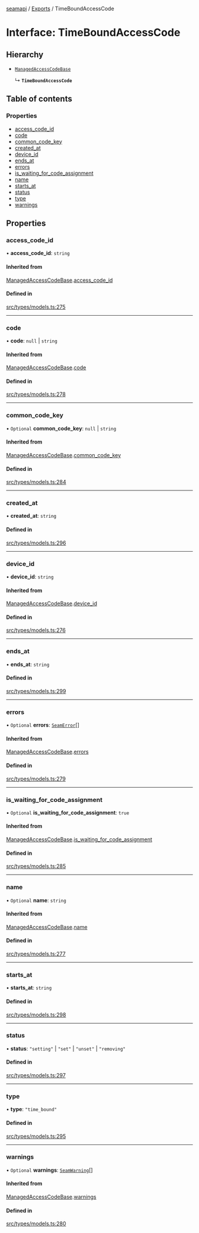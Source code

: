 [seamapi](../README.md) / [Exports](../modules.md) / TimeBoundAccessCode

# Interface: TimeBoundAccessCode

## Hierarchy

- [`ManagedAccessCodeBase`](ManagedAccessCodeBase.md)

  ↳ **`TimeBoundAccessCode`**

## Table of contents

### Properties

- [access\_code\_id](TimeBoundAccessCode.md#access_code_id)
- [code](TimeBoundAccessCode.md#code)
- [common\_code\_key](TimeBoundAccessCode.md#common_code_key)
- [created\_at](TimeBoundAccessCode.md#created_at)
- [device\_id](TimeBoundAccessCode.md#device_id)
- [ends\_at](TimeBoundAccessCode.md#ends_at)
- [errors](TimeBoundAccessCode.md#errors)
- [is\_waiting\_for\_code\_assignment](TimeBoundAccessCode.md#is_waiting_for_code_assignment)
- [name](TimeBoundAccessCode.md#name)
- [starts\_at](TimeBoundAccessCode.md#starts_at)
- [status](TimeBoundAccessCode.md#status)
- [type](TimeBoundAccessCode.md#type)
- [warnings](TimeBoundAccessCode.md#warnings)

## Properties

### access\_code\_id

• **access\_code\_id**: `string`

#### Inherited from

[ManagedAccessCodeBase](ManagedAccessCodeBase.md).[access_code_id](ManagedAccessCodeBase.md#access_code_id)

#### Defined in

[src/types/models.ts:275](https://github.com/seamapi/javascript/blob/main/src/types/models.ts#L275)

___

### code

• **code**: ``null`` \| `string`

#### Inherited from

[ManagedAccessCodeBase](ManagedAccessCodeBase.md).[code](ManagedAccessCodeBase.md#code)

#### Defined in

[src/types/models.ts:278](https://github.com/seamapi/javascript/blob/main/src/types/models.ts#L278)

___

### common\_code\_key

• `Optional` **common\_code\_key**: ``null`` \| `string`

#### Inherited from

[ManagedAccessCodeBase](ManagedAccessCodeBase.md).[common_code_key](ManagedAccessCodeBase.md#common_code_key)

#### Defined in

[src/types/models.ts:284](https://github.com/seamapi/javascript/blob/main/src/types/models.ts#L284)

___

### created\_at

• **created\_at**: `string`

#### Defined in

[src/types/models.ts:296](https://github.com/seamapi/javascript/blob/main/src/types/models.ts#L296)

___

### device\_id

• **device\_id**: `string`

#### Inherited from

[ManagedAccessCodeBase](ManagedAccessCodeBase.md).[device_id](ManagedAccessCodeBase.md#device_id)

#### Defined in

[src/types/models.ts:276](https://github.com/seamapi/javascript/blob/main/src/types/models.ts#L276)

___

### ends\_at

• **ends\_at**: `string`

#### Defined in

[src/types/models.ts:299](https://github.com/seamapi/javascript/blob/main/src/types/models.ts#L299)

___

### errors

• `Optional` **errors**: [`SeamError`](SeamError.md)[]

#### Inherited from

[ManagedAccessCodeBase](ManagedAccessCodeBase.md).[errors](ManagedAccessCodeBase.md#errors)

#### Defined in

[src/types/models.ts:279](https://github.com/seamapi/javascript/blob/main/src/types/models.ts#L279)

___

### is\_waiting\_for\_code\_assignment

• `Optional` **is\_waiting\_for\_code\_assignment**: ``true``

#### Inherited from

[ManagedAccessCodeBase](ManagedAccessCodeBase.md).[is_waiting_for_code_assignment](ManagedAccessCodeBase.md#is_waiting_for_code_assignment)

#### Defined in

[src/types/models.ts:285](https://github.com/seamapi/javascript/blob/main/src/types/models.ts#L285)

___

### name

• `Optional` **name**: `string`

#### Inherited from

[ManagedAccessCodeBase](ManagedAccessCodeBase.md).[name](ManagedAccessCodeBase.md#name)

#### Defined in

[src/types/models.ts:277](https://github.com/seamapi/javascript/blob/main/src/types/models.ts#L277)

___

### starts\_at

• **starts\_at**: `string`

#### Defined in

[src/types/models.ts:298](https://github.com/seamapi/javascript/blob/main/src/types/models.ts#L298)

___

### status

• **status**: ``"setting"`` \| ``"set"`` \| ``"unset"`` \| ``"removing"``

#### Defined in

[src/types/models.ts:297](https://github.com/seamapi/javascript/blob/main/src/types/models.ts#L297)

___

### type

• **type**: ``"time_bound"``

#### Defined in

[src/types/models.ts:295](https://github.com/seamapi/javascript/blob/main/src/types/models.ts#L295)

___

### warnings

• `Optional` **warnings**: [`SeamWarning`](SeamWarning.md)[]

#### Inherited from

[ManagedAccessCodeBase](ManagedAccessCodeBase.md).[warnings](ManagedAccessCodeBase.md#warnings)

#### Defined in

[src/types/models.ts:280](https://github.com/seamapi/javascript/blob/main/src/types/models.ts#L280)
